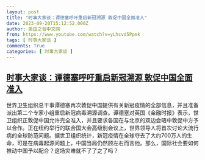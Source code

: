 ```yaml
---
layout: post
title: "时事大家谈：谭德塞呼吁重启新冠溯源 敦促中国全面准入"
date: 2023-09-20T15:12:52.000Z
author: 美国之音中文网
from: https://www.youtube.com/watch?v=yLhcvd5Ppmk
tags: [ 时事大家谈 ]
comments: True
categories: [ 时事大家谈 ]
---
```

<!--1695222772000-->
[时事大家谈：谭德塞呼吁重启新冠溯源 敦促中国全面准入](https://www.youtube.com/watch?v=yLhcvd5Ppmk)
------

<div>
世界卫生组织总干事谭德塞再次敦促中国提供有关新冠疫情的全部信息，并且准备派出第二个专家小组重启新冠病毒溯源调查。谭德塞对英国《金融时报》表示，世卫组织正敦促中国允许完全准入，并且要求各国在与北京的双边会晤中敦促中方予以合作。正在纽约举行的联合国大会高级别会议上，世界领导人将首次讨论大流行病的全球防范问题。据世卫组织统计，新冠疫情在全球夺去了大约700万人的生命，可是在病毒起源问题上，中国当局仍然顾左右而言他。那么，国际社会要如何推动中国予以配合？这场灾难就不了了之了吗？
</div>
